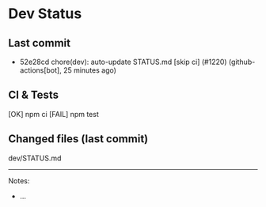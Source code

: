 # Dev Status

## Last commit
- 52e28cd chore(dev): auto-update STATUS.md [skip ci] (#1220) (github-actions[bot], 25 minutes ago)
## CI & Tests
[OK] npm ci
[FAIL] npm test

## Changed files (last commit)
dev/STATUS.md

---
Notes:
- ...

